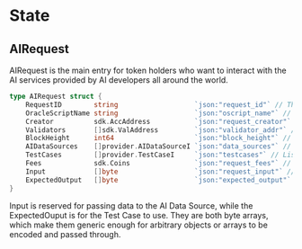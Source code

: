 <!--
order: 1
-->

# State

## AIRequest

AIRequest is the main entry for token holders who want to interact with the AI services provided by AI developers all around the world.

```go
type AIRequest struct {
	RequestID        string                   `json:"request_id"` // The unique identifier of this oracle request
	OracleScriptName string                   `json:"oscript_name"` // The unique name identifier of the Oracle Script
	Creator          sdk.AccAddress           `json:"request_creator"` // The address of the message's sender or creator of this request
	Validators       []sdk.ValAddress         `json:"validator_addr"` // The addresses of the validators that participate in the request
	BlockHeight      int64                    `json:"block_height"` // request block height
	AIDataSources    []provider.AIDataSourceI `json:"data_sources"` // List of AI Data Sources that are in the Oracle Script
	TestCases        []provider.TestCaseI     `json:"testcases"` // List of Test Cases that are in the Oracle Script
	Fees             sdk.Coins                `json:"request_fees"` // The transaction fee required to run this AI Request. Eg: 5000orai
	Input            []byte                   `json:"request_input"` // User's input for the AI Request
	ExpectedOutput   []byte                   `json:"expected_output"` // User's expected output for the AI Request
}
```

Input is reserved for passing data to the AI Data Source, while the ExpectedOuput is for the Test Case to use. They are both byte arrays, which make them generic enough for arbitrary objects or arrays to be encoded and passed through. 